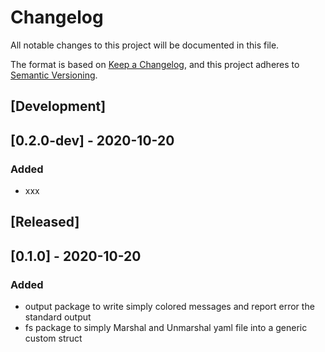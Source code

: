 # Changelog
All notable changes to this project will be documented in this file.

The format is based on [Keep a Changelog](https://keepachangelog.com/en/1.0.0/),
and this project adheres to [Semantic Versioning](https://semver.org/spec/v2.0.0.html).

## [Development]

## [0.2.0-dev] - 2020-10-20

### Added

- xxx

## [Released]

## [0.1.0] - 2020-10-20

### Added

- output package to write simply colored messages and report error the standard output
- fs package to simply Marshal and Unmarshal yaml file into a generic custom struct
